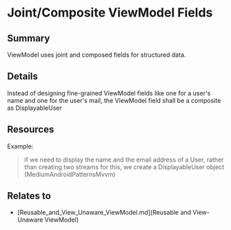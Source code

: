# Joint/Composite ViewModel Fields

## Summary
ViewModel uses joint and composed fields for structured data.

## Details
Instead of designing fine-grained ViewModel fields like one for a user's name and one for the user's mail, the ViewModel field shall be a composite as DisplayableUser

## Resources
Example:
> if we need to display the name and the email address of a User, rather than creating two streams for this, we create a DisplayableUser object (MediumAndroidPatternsMvvm)


## Relates to

* [Reusable_and_View_Unaware_ViewModel.md](Reusable and View-Unaware ViewModel)

